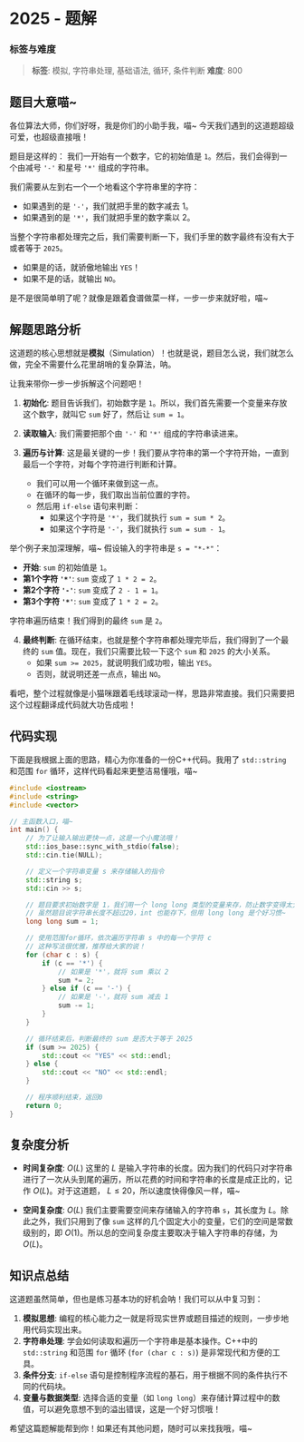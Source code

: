# 2025 - 题解

### 标签与难度
> **标签**: 模拟, 字符串处理, 基础语法, 循环, 条件判断
> **难度**: 800

## 题目大意喵~

各位算法大师，你们好呀，我是你们的小助手我，喵~ 今天我们遇到的这道题超级可爱，也超级直接哦！

题目是这样的：
我们一开始有一个数字，它的初始值是 `1`。然后，我们会得到一个由减号 `'-'` 和星号 `'*'` 组成的字符串。

我们需要从左到右一个一个地看这个字符串里的字符：
- 如果遇到的是 `'-'`，我们就把手里的数字减去 1。
- 如果遇到的是 `'*'`，我们就把手里的数字乘以 2。

当整个字符串都处理完之后，我们需要判断一下，我们手里的数字最终有没有大于或者等于 `2025`。
- 如果是的话，就骄傲地输出 `YES`！
- 如果不是的话，就输出 `NO`。

是不是很简单明了呢？就像是跟着食谱做菜一样，一步一步来就好啦，喵~

## 解题思路分析

这道题的核心思想就是**模拟**（Simulation）！也就是说，题目怎么说，我们就怎么做，完全不需要什么花里胡哨的复杂算法，呐。

让我来带你一步一步拆解这个问题吧！

1.  **初始化**: 题目告诉我们，初始数字是 `1`。所以，我们首先需要一个变量来存放这个数字，就叫它 `sum` 好了，然后让 `sum = 1`。

2.  **读取输入**: 我们需要把那个由 `'-'` 和 `'*'` 组成的字符串读进来。

3.  **遍历与计算**: 这是最关键的一步！我们要从字符串的第一个字符开始，一直到最后一个字符，对每个字符进行判断和计算。
    - 我们可以用一个循环来做到这一点。
    - 在循环的每一步，我们取出当前位置的字符。
    - 然后用 `if-else` 语句来判断：
        - 如果这个字符是 `'*'`，我们就执行 `sum = sum * 2`。
        - 如果这个字符是 `'-'`，我们就执行 `sum = sum - 1`。

举个例子来加深理解，喵~ 假设输入的字符串是 `s = "*-*"`：

- **开始**: `sum` 的初始值是 `1`。
- **第1个字符 `'*'`**: `sum` 变成了 `1 * 2 = 2`。
- **第2个字符 `'-'`**: `sum` 变成了 `2 - 1 = 1`。
- **第3个字符 `'*'`**: `sum` 变成了 `1 * 2 = 2`。

字符串遍历结束！我们得到的最终 `sum` 是 `2`。

4.  **最终判断**: 在循环结束，也就是整个字符串都处理完毕后，我们得到了一个最终的 `sum` 值。现在，我们只需要比较一下这个 `sum` 和 `2025` 的大小关系。
    - 如果 `sum >= 2025`，就说明我们成功啦，输出 `YES`。
    - 否则，就说明还差一点点，输出 `NO`。

看吧，整个过程就像是小猫咪跟着毛线球滚动一样，思路非常直接。我们只需要把这个过程翻译成代码就大功告成啦！

## 代码实现

下面是我根据上面的思路，精心为你准备的一份C++代码。我用了 `std::string` 和范围 `for` 循环，这样代码看起来更整洁易懂哦，喵~

```cpp
#include <iostream>
#include <string>
#include <vector>

// 主函数入口，喵~
int main() {
    // 为了让输入输出更快一点，这是一个小魔法哦！
    std::ios_base::sync_with_stdio(false);
    std::cin.tie(NULL);

    // 定义一个字符串变量 s 来存储输入的指令
    std::string s;
    std::cin >> s;

    // 题目要求初始数字是 1，我们用一个 long long 类型的变量来存，防止数字变得太大
    // 虽然题目说字符串长度不超过20，int 也能存下，但用 long long 是个好习惯~
    long long sum = 1;

    // 使用范围for循环，依次遍历字符串 s 中的每一个字符 c
    // 这种写法很优雅，推荐给大家的说！
    for (char c : s) {
        if (c == '*') {
            // 如果是 '*'，就将 sum 乘以 2
            sum *= 2;
        } else if (c == '-') {
            // 如果是 '-'，就将 sum 减去 1
            sum -= 1;
        }
    }

    // 循环结束后，判断最终的 sum 是否大于等于 2025
    if (sum >= 2025) {
        std::cout << "YES" << std::endl;
    } else {
        std::cout << "NO" << std::endl;
    }

    // 程序顺利结束，返回0
    return 0;
}
```

## 复杂度分析

- **时间复杂度**: $O(L)$
  这里的 $L$ 是输入字符串的长度。因为我们的代码只对字符串进行了一次从头到尾的遍历，所以花费的时间和字符串的长度是成正比的，记作 $O(L)$。对于这道题， $L \le 20$，所以速度快得像风一样，喵~

- **空间复杂度**: $O(L)$
  我们主要需要空间来存储输入的字符串 `s`，其长度为 $L$。除此之外，我们只用到了像 `sum` 这样的几个固定大小的变量，它们的空间是常数级别的，即 $O(1)$。所以总的空间复杂度主要取决于输入字符串的存储，为 $O(L)$。

## 知识点总结

这道题虽然简单，但也是练习基本功的好机会呐！我们可以从中复习到：

1.  **模拟思想**: 编程的核心能力之一就是将现实世界或题目描述的规则，一步步地用代码实现出来。
2.  **字符串处理**: 学会如何读取和遍历一个字符串是基本操作。C++中的 `std::string` 和范围 `for` 循环 (`for (char c : s)`) 是非常现代和方便的工具。
3.  **条件分支**: `if-else` 语句是控制程序流程的基石，用于根据不同的条件执行不同的代码块。
4.  **变量与数据类型**: 选择合适的变量（如 `long long`）来存储计算过程中的数值，可以避免意想不到的溢出错误，这是一个好习惯哦！

希望这篇题解能帮到你！如果还有其他问题，随时可以来找我哦，喵~